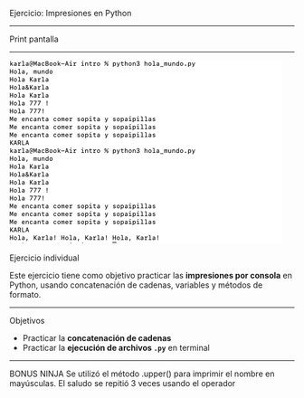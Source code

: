  Ejercicio: Impresiones en Python
********
Print pantalla 
********

![Ejercicio en terminal](img/ejercicio.png)

 Ejercicio individual

Este ejercicio tiene como objetivo practicar las **impresiones por consola** en Python, usando concatenación de cadenas, variables y métodos de formato.

---

Objetivos

- Practicar la **concatenación de cadenas**
- Practicar la **ejecución de archivos `.py`** en terminal

---

BONUS NINJA
Se utilizó el método .upper() para imprimir el nombre en mayúsculas.
El saludo se repitió 3 veces usando el operador

